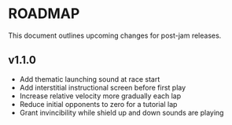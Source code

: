 # ROADMAP
This document outlines upcoming changes for post-jam releases.

## v1.1.0
- Add thematic launching sound at race start
- Add interstitial instructional screen before first play
- Increase relative velocity more gradually each lap
- Reduce initial opponents to zero for a tutorial lap
- Grant invincibility while shield up and down sounds are playing
